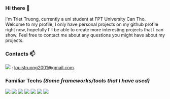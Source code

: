 ### Hi there 👋

I'm Triet Truong, currently a uni student at FPT University Can Tho. Welcome to my profile, I only have personal projects on my github profile right now, hopefully I'll be able to create more interesting projects that I can show. Feel free to contact me about any questions you might have about my projects.
### Contacts 📫
<img src="https://img.shields.io/badge/Gmail-D14836?style=for-the-badge&logo=gmail&logoColor=white"></img> : louistruong2001@gmail.com.

### Familiar Techs *(Some frameworks/tools that I have used)* 
<img src="https://img.shields.io/badge/React-20232A?style=for-the-badge&logo=react&logoColor=61DAFB"></img>
<img src="https://img.shields.io/badge/TypeScript-007ACC?style=for-the-badge&logo=typescript&logoColor=white"></img>
<img src="https://img.shields.io/badge/Pug-E3C29B?style=for-the-badge&logo=pug&logoColor=black"></img>
<img src="https://img.shields.io/badge/Sass-CC6699?style=for-the-badge&logo=sass&logoColor=white"></img>
<img src="https://img.shields.io/badge/.NET-512BD4?style=for-the-badge&logo=dotnet&logoColor=white"></img>
<img src="https://img.shields.io/badge/Microsoft%20SQL%20Server-CC2927?style=for-the-badge&logo=microsoft%20sql%20server&logoColor=white"></img>
<img src="https://img.shields.io/badge/Visual_Studio_Code-0078D4?style=for-the-badge&logo=visual%20studio%20code&logoColor=white"></img>
<!--
**triettruong1/triettruong1** is a ✨ _special_ ✨ repository because its `README.md` (this file) appears on your GitHub profile.

Here are some ideas to get you started:

- 🔭 I’m currently working on ...
- 🌱 I’m currently learning ...
- 👯 I’m looking to collaborate on ...
- 🤔 I’m looking for help with ...
- 💬 Ask me about ...
- 📫 How to reach me: ...
- 😄 Pronouns: ...
- ⚡ Fun fact: ...
-->
